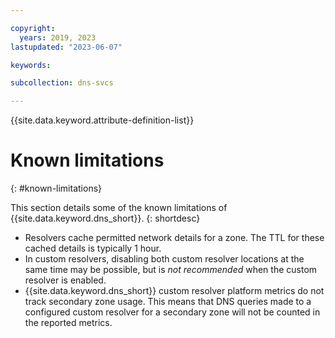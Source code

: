 ```yaml
---

copyright:
  years: 2019, 2023
lastupdated: "2023-06-07"

keywords:

subcollection: dns-svcs

---
```


{{site.data.keyword.attribute-definition-list}}

# Known limitations
{: #known-limitations}

This section details some of the known limitations of {{site.data.keyword.dns_short}}.
{: shortdesc}

* Resolvers cache permitted network details for a zone. The TTL for these cached details is typically 1 hour.
* In custom resolvers, disabling both custom resolver locations at the same time may be possible, but is _not recommended_ when the custom resolver is enabled.
* {{site.data.keyword.dns_short}} custom resolver platform metrics do not track secondary zone usage. This means that DNS queries made to a configured custom resolver for a secondary zone will not be counted in the reported metrics.

